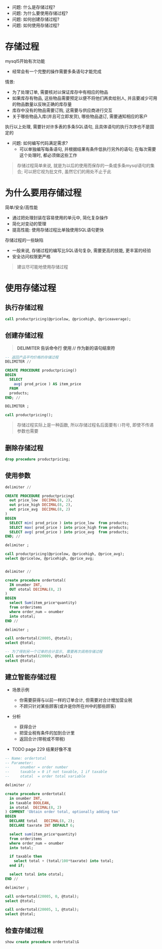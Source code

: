 + 问题: 什么是存储过程?
+ 问题: 为什么要使用存储过程?
+ 问题: 如何创建存储过程?
+ 问题: 如何使用存储过程?

# 存储过程

mysql5开始有次功能

+ 经常会有一个完整的操作需要多条语句才能完成


情景:

+ 为了处理订单, 需要核对以保证库存中有相应的物品
+ 如果库存有物品, 这些物品需要预定以便不将他们再卖给别人, 并且要减少可用的物品数量以反映正确的库存量
+ 库存中没有的物品需要订购, 这需要与供应商进行交互
+ 关于哪些物品入库(并且可立即发货), 哪些物品退订, 需要通知相应的客户

执行以上处理, 需要针对许多表的多条SQL语句, 且具体语句的执行次序也不是固定的

+ 问题: 如何编写代码满足需求?
    + 可以单独编写每条语句, 并根据结果有条件低执行另外的语句; 在每次需要这个处理时, 都必须做这些工作

> 存储过程简单来说, 就是为以后的使用而保存的一条或多条mysql语句的集合; 可以把它视为批文件, 虽然它们的用处不止于此

# 为什么要用存储过程

简单/安全/高性能

+ 通过把处理封装在容易使用的单元中, 简化复杂操作
+ 简化对变动的管理
+ 提高性能: 使用存储过程比单独使用SQL语句更快

存储过程的一些缺陷

+ 一般来说, 存储过程的编写比SQL语句复杂, 需要更高的技能, 更丰富的经验
+ 安全访问权限更严格

> 建议尽可能地使用存储过程

# 使用存储过程

## 执行存储过程

```sql
call productpricing(@pricelow, @pricehigh, @priceaverage);
```

## 创建存储过程


> **DELIMITER 告诉命令行 使用 // 作为新的语句结束符**


```sql
-- 返回产品平均价格的存储过程
DELIMITER //

CREATE PROCEDURE productpricing()
BEGIN
  SELECT
    avg( prod_price ) AS item_price
  FROM
  products;
END; //

DELIMITER ;

call productpricing();
```

> 存储过程实际上是一种函数, 所以存储过程名后面要有`()`符号, 即使不传递参数也需要

## 删除存储过程

```sql
drop procedure productpricing;
```

## 使用参数

```sql
delimiter //

CREATE PROCEDURE productpricing(
  out price_low  DECIMAL(8, 2),
  out price_high DECIMAL(8, 2),
  out price_avg  DECIMAL(8, 2)
)
BEGIN
  SELECT min( prod_price ) into price_low  from products;
  SELECT max( prod_price ) into price_high from products;
  SELECT avg( prod_price ) into price_avg  from products;
END; //

delimiter ;

call productpricing(@pricelow, @pricehigh, @price_avg);
select @pricelow, @pricehigh, @price_avg;


delimiter //

create procedure ordertotal(
  IN onumber INT,
  OUT ototal DECIMAL(8, 2)
)
BEGIN
  select Sum(item_price*quantity)
  from orderitems
  where order_num = onumber
  into ototal;
END //

delimiter ;

call ordertotal(20005, @total);
select @total;

-- 为了得到另一个订单的合计显示, 需要再次调用存储过程
call ordertotal(20009, @total);
select @total;

```

## 建立智能存储过程

+ 场景示例
    + 你需要获得与以前一样的订单合计, 但需要对合计增加营业税
    + 不顾只针对某些顾客(或许是你所在州中的那些顾客)

+ 分析
    + 获得合计
    + 把营业税有条件的加到合计里
    + 返回合计(带税或不带税)

+ TODO page 229 结果好像不准
```sql
-- Name: ordertotal
-- Parameter:
--     onumber = order number
--     taxable = 0 if not taxable, 1 if taxable
--     otatal  = order total variable

delimiter //

create procedure ordertotal(
  in onumber INT,
  in taxable BOOLEAN,
  in ototal  DECIMAL(8, 2)
) COMMENT 'Obtain order total, optionally adding tax'
BEGIN
  DECLARE total   DECIMAL(8, 2);
  DECLARE taxrate INT DEFAULT 6;

  select sum(item_price*quantity)
  from orderitems
  where order_num = onumber
  into total;

  if taxable then
    select total + (total/100*taxrate) into total;
  end if;

  select total into ototal;
END //

delimiter ;

call ordertotal(20005, 0, @total);
select @total;

call ordertotal(20005, 1, @total);
select @total;
```

## 检查存储过程

```sql
show create procedure ordertotal\G
```

